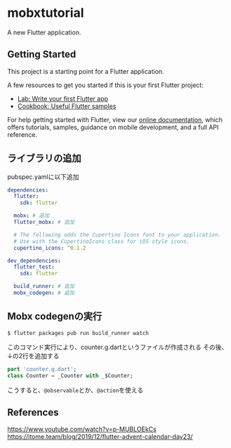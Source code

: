 # mobxtutorial

A new Flutter application.

## Getting Started

This project is a starting point for a Flutter application.

A few resources to get you started if this is your first Flutter project:

- [Lab: Write your first Flutter app](https://flutter.dev/docs/get-started/codelab)
- [Cookbook: Useful Flutter samples](https://flutter.dev/docs/cookbook)

For help getting started with Flutter, view our
[online documentation](https://flutter.dev/docs), which offers tutorials,
samples, guidance on mobile development, and a full API reference.

## ライブラリの追加
pubspec.yamlに以下追加

```yaml
dependencies:
  flutter:
    sdk: flutter

  mobx: # 追加
  flutter_mobx: # 追加

  # The following adds the Cupertino Icons font to your application.
  # Use with the CupertinoIcons class for iOS style icons.
  cupertino_icons: ^0.1.2

dev_dependencies:
  flutter_test:
    sdk: flutter

  build_runner: # 追加
  mobx_codegen: # 追加
```

## Mobx codegenの実行
```
$ flutter packages pub run build_runner watch
```
このコマンド実行により、counter.g.dartというファイルが作成される
その後、↓の2行を追加する
```dart
part 'counter.g.dart';
class Counter = _Counter with _$Counter;
```

こうすると、`@observable`とか、`@action`を使える

## References
https://www.youtube.com/watch?v=p-MUBLOEkCs
https://itome.team/blog/2019/12/flutter-advent-calendar-day23/